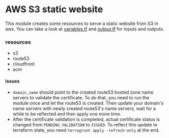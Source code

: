 # AWS S3 static website

This module creates some resources to serve a static website from S3 in aws.
You can take a look at [variables.tf](variables.tf) and [output.tf](output.tf) for inputs and outputs.

### resources

- s3
- route53
- cloudfront
- acm

#### Issues

- `domain_name` should point to the created route53 hosted zone name servers to validate the certificate. To do that, you need to run the module once and let the route53 is created. Then update your domain's name servers with newly created route53's name servers, wait for a while to be reflected and then apply one more time.
- After the certificate validation is completed, actual certificate status is changed from `PENDING_VALIDATION` to `ISSUED`. To reflect this update to terraform state, you need `terragrunt apply -refresh-only` at the end.